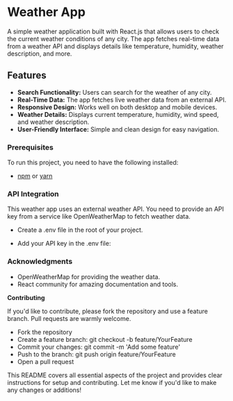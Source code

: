 # Weather App

A simple weather application built with React.js that allows users to check the current weather conditions of any city. The app fetches real-time data from a weather API and displays details like temperature, humidity, weather description, and more.

## Features

- **Search Functionality:** Users can search for the weather of any city.
- **Real-Time Data:** The app fetches live weather data from an external API.
- **Responsive Design:** Works well on both desktop and mobile devices.
- **Weather Details:** Displays current temperature, humidity, wind speed, and weather description.
- **User-Friendly Interface:** Simple and clean design for easy navigation.

### Prerequisites

To run this project, you need to have the following installed:

- [npm](https://www.npmjs.com/) or [yarn](https://yarnpkg.com/)


### API Integration

This weather app uses an external weather API. You need to provide an API key from a service like OpenWeatherMap to fetch weather data.

- Create a .env file in the root of your project.

- Add your API key in the .env file:
  

### Acknowledgments
- OpenWeatherMap for providing the weather data.
- React community for amazing documentation and tools.

**Contributing**

If you'd like to contribute, please fork the repository and use a feature branch. Pull requests are warmly welcome.

- Fork the repository
- Create a feature branch: git checkout -b feature/YourFeature
- Commit your changes: git commit -m 'Add some feature'
- Push to the branch: git push origin feature/YourFeature
- Open a pull request

  
This README covers all essential aspects of the project and provides clear instructions for setup and contributing. Let me know if you'd like to make any changes or additions!

